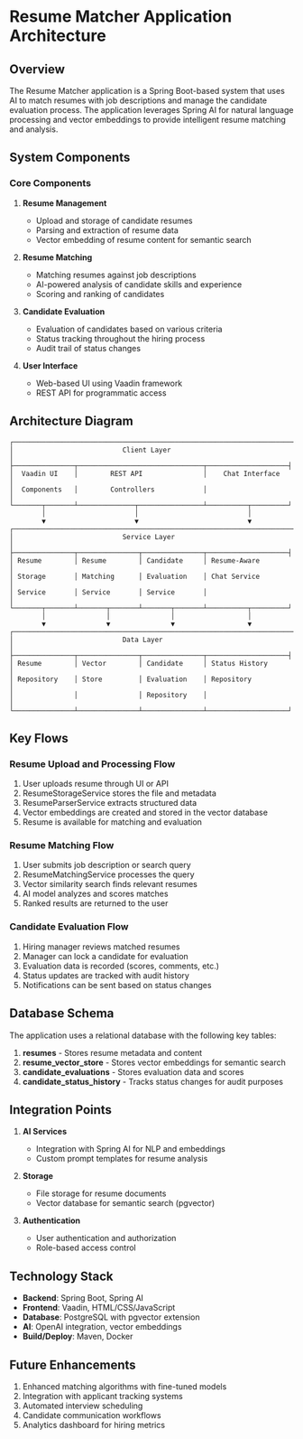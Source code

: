# Resume Matcher Application Architecture

## Overview

The Resume Matcher application is a Spring Boot-based system that uses AI to match resumes with job descriptions and manage the candidate evaluation process. The application leverages Spring AI for natural language processing and vector embeddings to provide intelligent resume matching and analysis.

## System Components

### Core Components

1. **Resume Management**
   - Upload and storage of candidate resumes
   - Parsing and extraction of resume data
   - Vector embedding of resume content for semantic search

2. **Resume Matching**
   - Matching resumes against job descriptions
   - AI-powered analysis of candidate skills and experience
   - Scoring and ranking of candidates

3. **Candidate Evaluation**
   - Evaluation of candidates based on various criteria
   - Status tracking throughout the hiring process
   - Audit trail of status changes

4. **User Interface**
   - Web-based UI using Vaadin framework
   - REST API for programmatic access

## Architecture Diagram

```
┌─────────────────────────────────────────────────────────────────────┐
│                           Client Layer                               │
├───────────────┬───────────────────────────────┬────────────────────┤
│  Vaadin UI    │        REST API               │    Chat Interface   │
│  Components   │        Controllers            │                     │
└───────┬───────┴──────────────┬────────────────┴──────────┬─────────┘
        │                      │                           │
        ▼                      ▼                           ▼
┌─────────────────────────────────────────────────────────────────────┐
│                           Service Layer                              │
├───────────────┬───────────────┬───────────────┬────────────────────┤
│ Resume        │ Resume        │ Candidate     │ Resume-Aware        │
│ Storage       │ Matching      │ Evaluation    │ Chat Service        │
│ Service       │ Service       │ Service       │                     │
└───────┬───────┴───────┬───────┴───────┬───────┴──────────┬─────────┘
        │               │               │                  │
        ▼               ▼               ▼                  ▼
┌─────────────────────────────────────────────────────────────────────┐
│                           Data Layer                                 │
├───────────────┬───────────────┬───────────────┬────────────────────┤
│ Resume        │ Vector        │ Candidate     │ Status History      │
│ Repository    │ Store         │ Evaluation    │ Repository          │
│               │               │ Repository    │                     │
└───────────────┴───────────────┴───────────────┴────────────────────┘
```

## Key Flows

### Resume Upload and Processing Flow

1. User uploads resume through UI or API
2. ResumeStorageService stores the file and metadata
3. ResumeParserService extracts structured data
4. Vector embeddings are created and stored in the vector database
5. Resume is available for matching and evaluation

### Resume Matching Flow

1. User submits job description or search query
2. ResumeMatchingService processes the query
3. Vector similarity search finds relevant resumes
4. AI model analyzes and scores matches
5. Ranked results are returned to the user

### Candidate Evaluation Flow

1. Hiring manager reviews matched resumes
2. Manager can lock a candidate for evaluation
3. Evaluation data is recorded (scores, comments, etc.)
4. Status updates are tracked with audit history
5. Notifications can be sent based on status changes

## Database Schema

The application uses a relational database with the following key tables:

1. **resumes** - Stores resume metadata and content
2. **resume_vector_store** - Stores vector embeddings for semantic search
3. **candidate_evaluations** - Stores evaluation data and scores
4. **candidate_status_history** - Tracks status changes for audit purposes

## Integration Points

1. **AI Services**
   - Integration with Spring AI for NLP and embeddings
   - Custom prompt templates for resume analysis

2. **Storage**
   - File storage for resume documents
   - Vector database for semantic search (pgvector)

3. **Authentication**
   - User authentication and authorization
   - Role-based access control

## Technology Stack

- **Backend**: Spring Boot, Spring AI
- **Frontend**: Vaadin, HTML/CSS/JavaScript
- **Database**: PostgreSQL with pgvector extension
- **AI**: OpenAI integration, vector embeddings
- **Build/Deploy**: Maven, Docker

## Future Enhancements

1. Enhanced matching algorithms with fine-tuned models
2. Integration with applicant tracking systems
3. Automated interview scheduling
4. Candidate communication workflows
5. Analytics dashboard for hiring metrics

